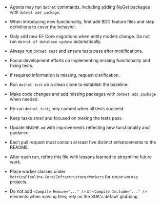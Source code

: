 - Agents may run `dotnet` commands, including adding NuGet packages with `dotnet add package`.
- When introducing new functionality, first add BDD feature files and step definitions to cover the behavior.
- Only add new EF Core migrations when entity models change. Do not run `dotnet ef database update` automatically.
- Always run `dotnet test` and ensure tests pass after modifications.
- Focus development efforts on implementing missing functionality and fixing tests.
- If required information is missing, request clarification.

- Run `dotnet test` on a clean clone to establish the baseline.
- Make code changes and add missing packages with `dotnet add package` when needed.
- Re-run `dotnet test`; only commit when all tests succeed.
- Keep tasks small and focused on making the tests pass.
- Update `README.md` with improvements reflecting new functionality and guidance.
- Each pull request must contain at least five distinct enhancements to the README.
- After each run, refine this file with lessons learned to streamline future work.
- Place worker classes under `MetricsPipeline.Core/Infrastructure/Workers` for reuse across projects.
- Do not add `<Compile Remove="..." />` or `<Compile Include="..." />` elements when moving files; rely on the SDK's default globbing.
